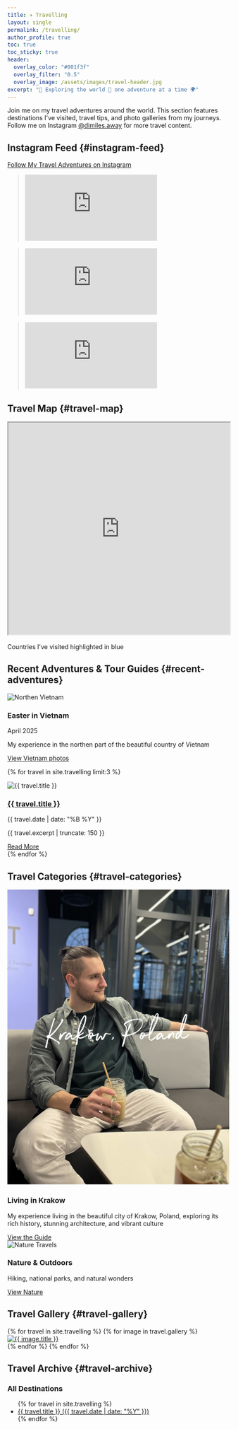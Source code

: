 ```yaml
---
title: ✈️ Travelling
layout: single
permalink: /travelling/
author_profile: true
toc: true
toc_sticky: true
header:
  overlay_color: "#001f3f"
  overlay_filter: "0.5"
  overlay_image: /assets/images/travel-header.jpg
excerpt: "🧭 Exploring the world 🌄 one adventure at a time 🌍"
---
```


<div class="travel-intro">
  <p>Join me on my travel adventures around the world. This section features destinations I've visited, travel tips, and photo galleries from my journeys. Follow me on Instagram <a href="https://www.instagram.com/dimiles.away/" target="_blank">@dimiles.away</a> for more travel content.</p>
</div>

## Instagram Feed {#instagram-feed}

<div class="instagram-feed">
  <a href="https://www.instagram.com/dimiles.away/" target="_blank" class="btn btn--primary">Follow My Travel Adventures on Instagram</a>
  <div class="instagram-grid">
    <!-- Instagram Post 1 -->
    <div class="instagram-post">
      <blockquote class="instagram-media" data-instgrm-permalink="https://www.instagram.com/p/DHuB01cMnFK/" data-instgrm-version="14" data-instgrm-width="100%">
        <div class="instagram-embed-container">
          <iframe src="https://www.instagram.com/p/DHuB01cMnFK/embed/captioned/cr=1&v=14&wp=540&rd=https%3A%2F%2Fjimmyg1997.github.io" frameborder="0" scrolling="no" allowtransparency></iframe>
        </div>
      </blockquote>
    </div>
    <!-- Instagram Post 2 -->
    <div class="instagram-post">
      <blockquote class="instagram-media" data-instgrm-permalink="https://www.instagram.com/p/DHuAEdRMJWv/" data-instgrm-version="14" data-instgrm-width="100%">
        <div class="instagram-embed-container">
          <iframe src="https://www.instagram.com/p/DHuAEdRMJWv/embed/captioned/cr=1&v=14&wp=540&rd=https%3A%2F%2Fjimmyg1997.github.io" frameborder="0" scrolling="no" allowtransparency></iframe>
        </div>
      </blockquote>
    </div>
    <!-- Instagram Post 3 -->
    <div class="instagram-post">
      <blockquote class="instagram-media" data-instgrm-permalink="https://www.instagram.com/p/DGuyZCVMAj7/" data-instgrm-version="14" data-instgrm-width="100%">
        <div class="instagram-embed-container">
          <iframe src="https://www.instagram.com/p/DGuyZCVMAj7/embed/captioned/cr=1&v=14&wp=540&rd=https%3A%2F%2Fjimmyg1997.github.io" frameborder="0" scrolling="no" allowtransparency></iframe>
        </div>
      </blockquote>
    </div>
  </div>
</div>

<script async src="//www.instagram.com/embed.js"></script>

## Travel Map {#travel-map}

<div class="travel-map">
  <iframe src="https://www.google.com/maps/d/embed?mid=YOUR_MAP_ID" width="100%" height="480"></iframe>
  <p class="map-caption">Countries I've visited highlighted in blue</p>
</div>

## Recent Adventures & Tour Guides {#recent-adventures}

<div class="recent-travels">
  <div class="travel-card" id="vietnam-2025">
    <div class="travel-image">
      <img src="/assets/images/travel/vietnam-2025.jpg" alt="Northen Vietnam">
    </div>
    <div class="travel-content">
      <h3>Easter in Vietnam</h3>
      <p class="travel-date">April 2025</p>
      <p>My experience in the northen part of the beautiful country of Vietnam</p>
      <a href=""  class="btn btn--primary btn--small" target="_blank">View Vietnam photos </a>
    </div>
  </div>

  
  
 
  
  {% for travel in site.travelling limit:3 %}
    <div class="travel-card">
      <div class="travel-image">
        <img src="{{ travel.header.teaser }}" alt="{{ travel.title }}">
      </div>
      <div class="travel-content">
        <h3><a href="{{ travel.url }}">{{ travel.title }}</a></h3>
        <p class="travel-date">{{ travel.date | date: "%B %Y" }}</p>
        <p>{{ travel.excerpt | truncate: 150 }}</p>
        <a href="{{ travel.url }}" class="btn btn--primary btn--small">Read More</a>
      </div>
    </div>
  {% endfor %}
</div>

## Travel Categories {#travel-categories}

<div class="travel-categories">
  <div class="category-item" id="city-explorations">
    <img src="/assets/images/travel/krakow-guide.jpg" alt="City Travels">
    <h3>Living in Krakow</h3>
    <p>My experience living in the beautiful city of Krakow, Poland, exploring its rich history, stunning architecture, and vibrant culture</p>
    <a href="https://docs.google.com/document/d/1kK6SqDRhKBvHyOYG5KcFabgdDate7vDF46-kQatG8io/edit?tab=t.0#heading=h.ukpp0t44nwxx" class="btn btn--primary btn--small">View the Guide</a>
  </div>
  
  <div class="category-item" id="nature-outdoors">
    <img src="/assets/images/travel/nature-travels.jpg" alt="Nature Travels">
    <h3>Nature & Outdoors</h3>
    <p>Hiking, national parks, and natural wonders</p>
    <a href="/travelling/tag/nature/" class="btn btn--primary btn--small">View Nature</a>
  </div>
  


## Travel Gallery {#travel-gallery}

<div class="travel-gallery">
  {% for travel in site.travelling %}
    {% for image in travel.gallery %}
      <div class="gallery-item">
        <a href="{{ image.url }}" class="gallery-image">
          <img src="{{ image.image_path }}" alt="{{ image.title }}">
        </a>
      </div>
    {% endfor %}
  {% endfor %}
</div>



## Travel Archive {#travel-archive}

<div class="travel-archive">
  <h3 id="all-destinations">All Destinations</h3>
  <ul class="destinations-list">
    {% for travel in site.travelling %}
      <li><a href="{{ travel.url }}">{{ travel.title }} ({{ travel.date | date: "%Y" }})</a></li>
    {% endfor %}
  </ul>
</div> 